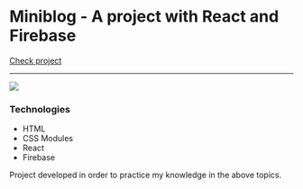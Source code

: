 # Miniblog - A project with React and Firebase

[Check project](https://mateuscodes-miniblog.netlify.app/)

---

![](https://imageup.me/images/953cd856-d330-44ee-a3b5-93176206a001.png)

### Technologies
- HTML
- CSS Modules
- React
- Firebase

Project developed in order to practice my knowledge in the above topics.
